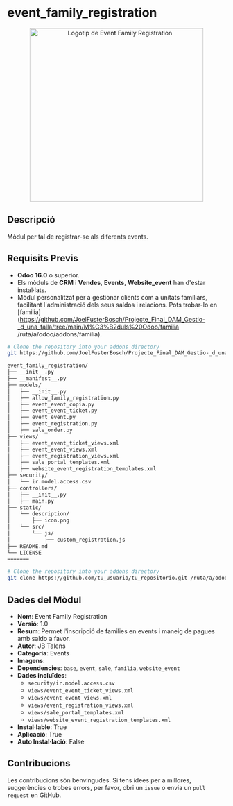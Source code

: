 # event_family_registration
<p align= "center">
   <img src="static/description/icon.png" alt="Logotip de Event Family Registration" width="400"/>
</p>

## Descripció
Mòdul per tal de registrar-se als diferents events.

## Requisits Previs
- **Odoo 16.0** o superior.
- Els mòduls de **CRM** i **Vendes**, **Events**, **Website_event** han d'estar instal·lats.
- Mòdul personalitzat per a gestionar clients com a unitats familiars, facilitant l'administració dels seus saldos i relacions. Pots trobar-lo en [familia](https://github.com/JoelFusterBosch/Projecte_Final_DAM_Gestio-_d_una_falla/tree/main/M%C3%B2duls%20Odoo/familia /ruta/a/odoo/addons/familia).

```bash
# Clone the repository into your addons directory
git https://github.com/JoelFusterBosch/Projecte_Final_DAM_Gestio-_d_una_falla/tree/main/M%C3%B2duls%20Odoo/event_family_registration /ruta/a/odoo/addons/event_family_registration

event_family_registration/
├── __init__.py
├── __manifest__.py
├── models/
│   ├── __init__.py
│   ├── allow_family_registration.py
│   ├── event_event_copia.py
│   ├── event_event_ticket.py
│   ├── event_event.py
│   ├── event_registration.py
│   ├── sale_order.py
├── views/
│   ├── event_event_ticket_views.xml
│   ├── event_event_views.xml
│   ├── event_registration_views.xml
│   ├── sale_portal_templates.xml
│   ├── website_event_registration_templates.xml
├── security/
│   └── ir.model.access.csv
├── controllers/
│   ├── __init__.py
│   ├── main.py
├── static/
│   └── description/
│       ├── icon.png
│   └── src/
│       └── js/
│           ├── custom_registration.js
├── README.md
└── LICENSE
=======
```

```bash
# Clone the repository into your addons directory
git clone https://github.com/tu_usuario/tu_repositorio.git /ruta/a/odoo/addons/event_family_registration
```

## Dades del Mòdul

- **Nom**: Event Family Registration
- **Versió**: 1.0
- **Resum**: Permet l'inscripció de families en events i maneig de pagues amb saldo a favor.
- **Autor**: JB Talens
- **Categoria**: Events
- **Imagens**: 
- **Dependencies**: `base`, `event`, `sale`, `familia`, `website_event` 
- **Dades incluïdes**:
  - `security/ir.model.access.csv`
  - `views/event_event_ticket_views.xml`
  - `views/event_event_views.xml`
  - `views/event_registration_views.xml`
  - `views/sale_portal_templates.xml`
  - `views/website_event_registration_templates.xml`
- **Instal·lable**: True
- **Aplicació**: True
- **Auto Instal·lació**: False

## Contribucions

Les contribucions són benvingudes. Si tens idees per a millores, suggerències o trobes errors, per favor, obri un `issue` o envia un `pull request` en GitHub.
